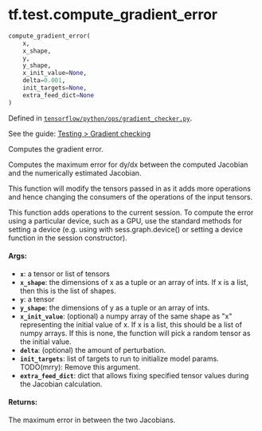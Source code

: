 <div itemscope itemtype="http://developers.google.com/ReferenceObject">
<meta itemprop="name" content="tf.test.compute_gradient_error" />
</div>

# tf.test.compute_gradient_error

``` python
compute_gradient_error(
    x,
    x_shape,
    y,
    y_shape,
    x_init_value=None,
    delta=0.001,
    init_targets=None,
    extra_feed_dict=None
)
```



Defined in [`tensorflow/python/ops/gradient_checker.py`](https://www.tensorflow.org/code/tensorflow/python/ops/gradient_checker.py).

See the guide: [Testing > Gradient checking](../../../../api_guides/python/test.md#Gradient_checking)

Computes the gradient error.

Computes the maximum error for dy/dx between the computed Jacobian and the
numerically estimated Jacobian.

This function will modify the tensors passed in as it adds more operations
and hence changing the consumers of the operations of the input tensors.

This function adds operations to the current session. To compute the error
using a particular device, such as a GPU, use the standard methods for
setting a device (e.g. using with sess.graph.device() or setting a device
function in the session constructor).

#### Args:

* <b>`x`</b>: a tensor or list of tensors
* <b>`x_shape`</b>: the dimensions of x as a tuple or an array of ints. If x is a list,
  then this is the list of shapes.
* <b>`y`</b>: a tensor
* <b>`y_shape`</b>: the dimensions of y as a tuple or an array of ints.
* <b>`x_init_value`</b>: (optional) a numpy array of the same shape as "x"
    representing the initial value of x. If x is a list, this should be a list
    of numpy arrays.  If this is none, the function will pick a random tensor
    as the initial value.
* <b>`delta`</b>: (optional) the amount of perturbation.
* <b>`init_targets`</b>: list of targets to run to initialize model params.
    TODO(mrry): Remove this argument.
* <b>`extra_feed_dict`</b>: dict that allows fixing specified tensor values
    during the Jacobian calculation.


#### Returns:

  The maximum error in between the two Jacobians.